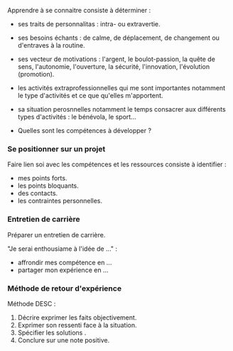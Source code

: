 Apprendre à se connaitre consiste à déterminer :

* ses traits de personnalitas : intra- ou extravertie.
* ses besoins échants : de calme, de déplacement, de changement ou d'entraves à la routine.
* ses vecteur de motivations : l'argent, le boulot-passion, la quête de sens, l'autonomie, l'ouverture, la sécurité, l'innovation, l'évolution (promotion).
* les activités extraprofessionnelles qui me sont importantes notamment le type d'activités et ce que qu'elles m'apportent.
* sa situation perosnnelles notamment le temps consacrer aux différents types d'activités : le bénévola, le sport...

* Quelles sont les compétences à développer ?

### Se positionner sur un projet

Faire lien soi avec les compétences et les ressources consiste à identifier :

* mes points forts.
* les points bloquants.
* des contacts.
* les contraintes personnelles.

### Entretien de carrière

Préparer un entretien de carrière.

"Je serai enthousiame à l'idée de ..." :

* affrondir mes compétence en ...
* partager mon expérience en ...

### Méthode de retour d'expérience

Méthode DESC :

1. Décrire exprimer les faits objectivement.
2. Exprimer son ressenti face à la situation.
3. Spécifier les solutions .
4. Conclure sur une note positive.
